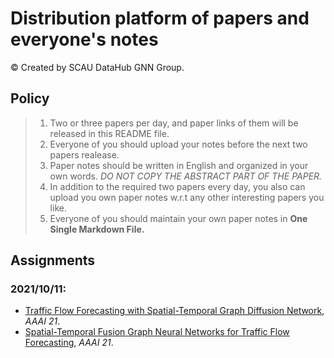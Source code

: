# Distribution platform of papers and everyone's notes 

&copy; Created by SCAU DataHub GNN Group.

## Policy

> 1. Two or three papers per day, and paper links of them will be released in this README file.
> 2. Everyone of you should upload your notes before the next two papers realease.
> 3. Paper notes should be written in English and organized in your own words. *DO NOT COPY THE ABSTRACT PART OF THE PAPER.*
> 4. In addition to the required two papers every day, you also can upload you own paper notes w.r.t any other interesting papers you like.
> 5. Everyone of you should maintain your own paper notes in **One Single Markdown File.**

## Assignments

### 2021/10/11:
- [Traffic Flow Forecasting with Spatial-Temporal Graph Diffusion Network](https://www.aaai.org/AAAI21Papers/AISI-9334.ZhangX.pdf), *AAAI 21*.
- [Spatial-Temporal Fusion Graph Neural Networks for Traffic Flow Forecasting](https://arxiv.org/abs/2012.09641), *AAAI 21*.
  


